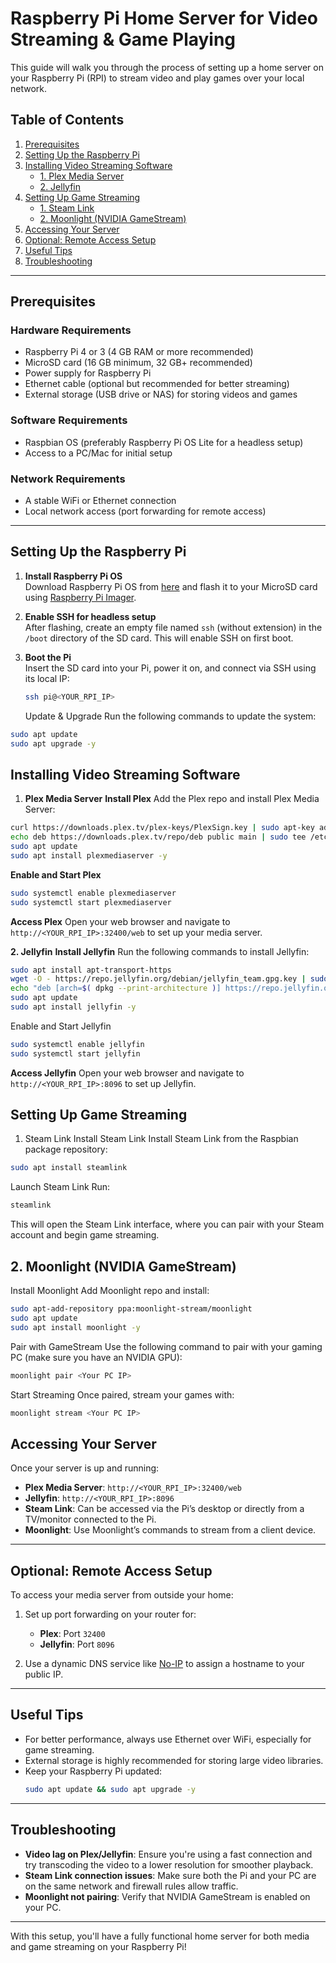 # Raspberry Pi Home Server for Video Streaming & Game Playing

This guide will walk you through the process of setting up a home server on your Raspberry Pi (RPI) to stream video and play games over your local network.

## Table of Contents

1. [Prerequisites](#prerequisites)
2. [Setting Up the Raspberry Pi](#setting-up-the-raspberry-pi)
3. [Installing Video Streaming Software](#installing-video-streaming-software)
    - [1. Plex Media Server](#1-plex-media-server)
    - [2. Jellyfin](#2-jellyfin)
4. [Setting Up Game Streaming](#setting-up-game-streaming)
    - [1. Steam Link](#1-steam-link)
    - [2. Moonlight (NVIDIA GameStream)](#2-moonlight-nvidia-gamestream)
5. [Accessing Your Server](#accessing-your-server)
6. [Optional: Remote Access Setup](#optional-remote-access-setup)
7. [Useful Tips](#useful-tips)
8. [Troubleshooting](#troubleshooting)

---

## Prerequisites

### Hardware Requirements
- Raspberry Pi 4 or 3 (4 GB RAM or more recommended)
- MicroSD card (16 GB minimum, 32 GB+ recommended)
- Power supply for Raspberry Pi
- Ethernet cable (optional but recommended for better streaming)
- External storage (USB drive or NAS) for storing videos and games

### Software Requirements
- Raspbian OS (preferably Raspberry Pi OS Lite for a headless setup)
- Access to a PC/Mac for initial setup

### Network Requirements
- A stable WiFi or Ethernet connection
- Local network access (port forwarding for remote access)

---

## Setting Up the Raspberry Pi

1. **Install Raspberry Pi OS**  
   Download Raspberry Pi OS from [here](https://www.raspberrypi.org/software/operating-systems/) and flash it to your MicroSD card using [Raspberry Pi Imager](https://www.raspberrypi.org/software/).

2. **Enable SSH for headless setup**  
   After flashing, create an empty file named `ssh` (without extension) in the `/boot` directory of the SD card. This will enable SSH on first boot.

3. **Boot the Pi**  
   Insert the SD card into your Pi, power it on, and connect via SSH using its local IP:
   ```bash
   ssh pi@<YOUR_RPI_IP>
   ```
   Update & Upgrade
Run the following commands to update the system:
```bash
sudo apt update
sudo apt upgrade -y
```
## Installing Video Streaming Software
1. **Plex Media Server**
    **Install Plex**
    Add the Plex repo and install Plex Media Server:

```bash
curl https://downloads.plex.tv/plex-keys/PlexSign.key | sudo apt-key add -
echo deb https://downloads.plex.tv/repo/deb public main | sudo tee /etc/apt/sources.list.d/plexmediaserver.list
sudo apt update
sudo apt install plexmediaserver -y
```
**Enable and Start Plex**

```bash
sudo systemctl enable plexmediaserver
sudo systemctl start plexmediaserver
```
**Access Plex**
Open your web browser and navigate to `http://<YOUR_RPI_IP>:32400/web` to set up your media server.

**2. Jellyfin**
    **Install Jellyfin**
Run the following commands to install Jellyfin:

```bash
sudo apt install apt-transport-https
wget -O - https://repo.jellyfin.org/debian/jellyfin_team.gpg.key | sudo apt-key add -
echo "deb [arch=$( dpkg --print-architecture )] https://repo.jellyfin.org/debian buster main" | sudo tee /etc/apt/sources.list.d/jellyfin.list
sudo apt update
sudo apt install jellyfin -y
```
Enable and Start Jellyfin

```bash
sudo systemctl enable jellyfin
sudo systemctl start jellyfin
```
**Access Jellyfin**
Open your web browser and navigate to `http://<YOUR_RPI_IP>:8096` to set up Jellyfin.

## Setting Up Game Streaming
1. Steam Link
Install Steam Link
Install Steam Link from the Raspbian package repository:

```bash
sudo apt install steamlink
```
Launch Steam Link
Run:

```bash
steamlink
```
This will open the Steam Link interface, where you can pair with your Steam account and begin game streaming.

## 2. Moonlight (NVIDIA GameStream)
Install Moonlight
Add Moonlight repo and install:

```bash
sudo apt-add-repository ppa:moonlight-stream/moonlight
sudo apt update
sudo apt install moonlight -y
```
Pair with GameStream
Use the following command to pair with your gaming PC (make sure you have an NVIDIA GPU):

```bash
moonlight pair <Your PC IP>
```
Start Streaming
Once paired, stream your games with:

```bash
moonlight stream <Your PC IP>
```
## Accessing Your Server

Once your server is up and running:

- **Plex Media Server**: `http://<YOUR_RPI_IP>:32400/web`
- **Jellyfin**: `http://<YOUR_RPI_IP>:8096`
- **Steam Link**: Can be accessed via the Pi’s desktop or directly from a TV/monitor connected to the Pi.
- **Moonlight**: Use Moonlight’s commands to stream from a client device.

---

## Optional: Remote Access Setup

To access your media server from outside your home:

1. Set up port forwarding on your router for:
   - **Plex**: Port `32400`
   - **Jellyfin**: Port `8096`
   
2. Use a dynamic DNS service like [No-IP](https://www.noip.com/) to assign a hostname to your public IP.

---

## Useful Tips

- For better performance, always use Ethernet over WiFi, especially for game streaming.
- External storage is highly recommended for storing large video libraries.
- Keep your Raspberry Pi updated:
  ```bash
  sudo apt update && sudo apt upgrade -y
  ```
---

## Troubleshooting

- **Video lag on Plex/Jellyfin**: Ensure you're using a fast connection and try transcoding the video to a lower resolution for smoother playback.
- **Steam Link connection issues**: Make sure both the Pi and your PC are on the same network and firewall rules allow traffic.
- **Moonlight not pairing**: Verify that NVIDIA GameStream is enabled on your PC.

---

With this setup, you'll have a fully functional home server for both media and game streaming on your Raspberry Pi!
